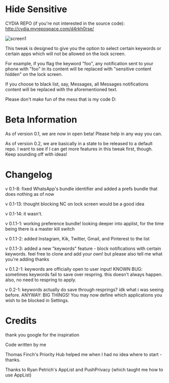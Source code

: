 Hide Sensitive
============

CYDIA REPO (if you're not interested in the source code): http://cydia.myrepospace.com/d4rkh0rse/

![screen1](http://i.imgur.com/4heFeoW.png)

This tweak is designed to give you the option to select certain keywords or certain apps which will not be allowed on the lock screen.

For example, if you flag the keyword "foo", any notification sent to your phone with "foo" in its content will be replaced with "sensitive content hidden" on the lock screen.

If you choose to black list, say, Messages, all Messages notifications content will be replaced with the aforementioned text.

Please don't make fun of the mess that is my code D:

Beta Information
============

As of version 0.1, we are now in open beta! Please help in any way you can.

As of version 0.2, we are basically in a state to be released to a default repo. I want to see if I can get more features in this tweak first, though. Keep sounding off with ideas!

Changelog
============

v 0.1-8: fixed WhatsApp's bundle identifier and added a prefs bundle that does nothing as of now

v 0.1-13: thought blocking NC on lock screen would be a good idea

v 0.1-14: it wasn't.

v 0.1.1-1: working preference bundle! looking deeper into applist, for the time being there is a master kill switch

v 0.1.1-2: added Instagram, Kik, Twitter, Gmail, and Pinterest to the list

v 0.1.1-3: added a new "keywords" feature - block notifications with certain keywords. feel free to clone and add your own! but please also tell me what you're adding thanks

v 0.1.2-1: keywords are officially open to user input! KNOWN BUG: sometimes keywords fail to save over respring. this doesn't always happen. also, no need to respring to apply.

v 0.2-1: keywords actually do save through resprings? idk what i was seeing before. ANYWAY: BIG THINGS! You may now define which applications you wish to be blocked in Settings.

Credits
============

thank you google for the inspiration

Code written by me

Thomas Finch's Priority Hub helped me when I had no idea where to start - thanks.

Thanks to Ryan Petrich's AppList and PushPrivacy (which taught me how to use AppList)